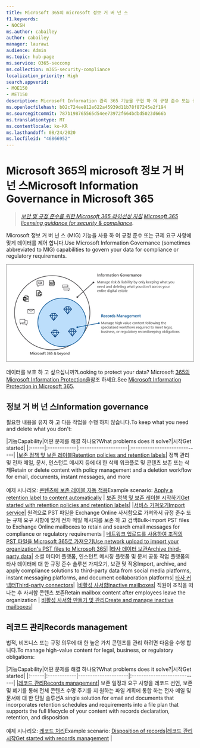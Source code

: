 ```yaml
---
title: Microsoft 365의 microsoft 정보 거 버 넌 스
f1.keywords:
- NOCSH
ms.author: cabailey
author: cabailey
manager: laurawi
audience: Admin
ms.topic: hub-page
ms.service: O365-seccomp
ms.collection: m365-security-compliance
localization_priority: High
search.appverid:
- MOE150
- MET150
description: Microsoft Information 관리 365 기능을 구현 하 여 규정 준수 또는 규제 요구 사항에 맞게 데이터를 제어 합니다.
ms.openlocfilehash: b02c724ee812e622a45939d11b78f87245e2f194
ms.sourcegitcommit: 787b198765565d54ee73972f664bdbd5023d666b
ms.translationtype: MT
ms.contentlocale: ko-KR
ms.lasthandoff: 08/24/2020
ms.locfileid: "46866952"
---
```

# <a name="microsoft-information-governance-in-microsoft-365"></a><span data-ttu-id="742b6-103">Microsoft 365의 microsoft 정보 거 버 넌 스</span><span class="sxs-lookup"><span data-stu-id="742b6-103">Microsoft Information Governance in Microsoft 365</span></span>

><span data-ttu-id="742b6-104">*[보안 및 규정 준수를 위한 Microsoft 365 라이선싱 지침](https://aka.ms/ComplianceSD).*</span><span class="sxs-lookup"><span data-stu-id="742b6-104">*[Microsoft 365 licensing guidance for security & compliance](https://aka.ms/ComplianceSD).*</span></span>

<span data-ttu-id="742b6-105">Microsoft 정보 거 버 넌 스 (MIG) 기능을 사용 하 여 규정 준수 또는 규제 요구 사항에 맞게 데이터를 제어 합니다.</span><span class="sxs-lookup"><span data-stu-id="742b6-105">Use Microsoft Information Governance (sometimes abbreviated to MIG) capabilities to govern your data for compliance or regulatory requirements.</span></span>

![데이터 정보 거 버 넌 스 및 레코드 관리 제어](../media/information-governance-records-management.png)

<span data-ttu-id="742b6-107">데이터를 보호 하 고 싶으십니까?</span><span class="sxs-lookup"><span data-stu-id="742b6-107">Looking to protect your data?</span></span> <span data-ttu-id="742b6-108">Microsoft [365의 Microsoft Information Protection을](protect-information.md)참조 하세요.</span><span class="sxs-lookup"><span data-stu-id="742b6-108">See [Microsoft Information Protection in Microsoft 365](protect-information.md).</span></span>

## <a name="information-governance"></a><span data-ttu-id="742b6-109">정보 거 버 넌 스</span><span class="sxs-lookup"><span data-stu-id="742b6-109">Information governance</span></span>

<span data-ttu-id="742b6-110">필요한 내용을 유지 하 고 다음 작업을 수행 하지 않습니다.</span><span class="sxs-lookup"><span data-stu-id="742b6-110">To keep what you need and delete what you don't:</span></span>
 
|<span data-ttu-id="742b6-111">기능</span><span class="sxs-lookup"><span data-stu-id="742b6-111">Capability</span></span>|<span data-ttu-id="742b6-112">어떤 문제를 해결 하나요?</span><span class="sxs-lookup"><span data-stu-id="742b6-112">What problems does it solve?</span></span>|<span data-ttu-id="742b6-113">시작</span><span class="sxs-lookup"><span data-stu-id="742b6-113">Get started</span></span>|
|:------|:------------|:--------------------|:-----------------------------|
|[<span data-ttu-id="742b6-114">보존 정책 및 보존 레이블</span><span class="sxs-lookup"><span data-stu-id="742b6-114">Retention policies and retention labels</span></span>](retention.md)| <span data-ttu-id="742b6-115">정책 관리 및 전자 메일, 문서, 인스턴트 메시지 등에 대 한 삭제 워크플로 및 콘텐츠 보존 또는 삭제</span><span class="sxs-lookup"><span data-stu-id="742b6-115">Retain or delete content with policy management and a deletion workflow for email, documents, instant messages, and more</span></span> <br /><br /><span data-ttu-id="742b6-116">예제 시나리오: [콘텐츠에 보존 레이블 자동 적용](apply-retention-labels-automatically.md)</span><span class="sxs-lookup"><span data-stu-id="742b6-116">Example scenario: [Apply a retention label to content automatically](apply-retention-labels-automatically.md)</span></span> | [<span data-ttu-id="742b6-117">보존 정책 및 보존 레이블 시작하기</span><span class="sxs-lookup"><span data-stu-id="742b6-117">Get started with retention policies and retention labels</span></span>](get-started-with-retention.md)|
|[<span data-ttu-id="742b6-118">서비스 가져오기</span><span class="sxs-lookup"><span data-stu-id="742b6-118">Import service</span></span>](importing-pst-files-to-office-365.md)| <span data-ttu-id="742b6-119">원격으로 PST 파일을 Exchange Online 사서함으로 가져와서 규정 준수 또는 규제 요구 사항에 맞게 전자 메일 메시지를 보존 하 고 검색</span><span class="sxs-lookup"><span data-stu-id="742b6-119">Bulk-import PST files to Exchange Online mailboxes to retain and search email messages for compliance or regulatory requirements</span></span> | [<span data-ttu-id="742b6-120">네트워크 업로드를 사용하여 조직의 PST 파일을 Microsoft 365로 가져오기</span><span class="sxs-lookup"><span data-stu-id="742b6-120">Use network upload to import your organization's PST files to Microsoft 365</span></span>](use-network-upload-to-import-pst-files.md)|
|[<span data-ttu-id="742b6-121">타사 데이터 보관</span><span class="sxs-lookup"><span data-stu-id="742b6-121">Archive third-party data</span></span>](archiving-third-party-data.md)| <span data-ttu-id="742b6-122">소셜 미디어 플랫폼, 인스턴트 메시징 플랫폼 및 문서 공동 작업 플랫폼의 타사 데이터에 대 한 규정 준수 솔루션 가져오기, 보관 및 적용</span><span class="sxs-lookup"><span data-stu-id="742b6-122">Import, archive, and apply compliance solutions to third-party data from social media platforms, instant messaging platforms, and document collaboration platforms</span></span>| [<span data-ttu-id="742b6-123">타사 커넥터</span><span class="sxs-lookup"><span data-stu-id="742b6-123">Third-party connectors</span></span>](archiving-third-party-data.md#third-party-data-connectors)|
|[<span data-ttu-id="742b6-124">비활성 사서함</span><span class="sxs-lookup"><span data-stu-id="742b6-124">Inactive mailboxes</span></span>](inactive-mailboxes-in-office-365.md)| <span data-ttu-id="742b6-125">직원이 조직을 떠나는 후 사서함 콘텐츠 보존</span><span class="sxs-lookup"><span data-stu-id="742b6-125">Retain mailbox content after employees leave the organization</span></span> | [<span data-ttu-id="742b6-126">비활성 사서함 만들기 및 관리</span><span class="sxs-lookup"><span data-stu-id="742b6-126">Create and manage inactive mailboxes</span></span>](create-and-manage-inactive-mailboxes.md)|

## <a name="records-management"></a><span data-ttu-id="742b6-127">레코드 관리</span><span class="sxs-lookup"><span data-stu-id="742b6-127">Records management</span></span>

<span data-ttu-id="742b6-128">법적, 비즈니스 또는 규정 의무에 대 한 높은 가치 콘텐츠를 관리 하려면 다음을 수행 합니다.</span><span class="sxs-lookup"><span data-stu-id="742b6-128">To manage high-value content for legal, business, or regulatory obligations:</span></span>

|<span data-ttu-id="742b6-129">기능</span><span class="sxs-lookup"><span data-stu-id="742b6-129">Capability</span></span>|<span data-ttu-id="742b6-130">어떤 문제를 해결 하나요?</span><span class="sxs-lookup"><span data-stu-id="742b6-130">What problems does it solve?</span></span>|<span data-ttu-id="742b6-131">시작</span><span class="sxs-lookup"><span data-stu-id="742b6-131">Get started</span></span>|
|:------|:------------|---------------------|:----------------------------|
|[<span data-ttu-id="742b6-132">레코드 관리</span><span class="sxs-lookup"><span data-stu-id="742b6-132">Records management</span></span>](records-management.md)| <span data-ttu-id="742b6-133">보존 일정과 요구 사항을 레코드 선언, 보존 및 폐기를 통해 전체 콘텐츠 수명 주기를 지 원하는 파일 계획에 통합 하는 전자 메일 및 문서에 대 한 단일 솔루션</span><span class="sxs-lookup"><span data-stu-id="742b6-133">A single solution for email and documents that incorporates retention schedules and requirements into a file plan that supports the full lifecycle of your content with records declaration, retention, and disposition</span></span> <br /><br /><span data-ttu-id="742b6-134">예제 시나리오: [레코드 처리](disposition.md#disposition-of-records)</span><span class="sxs-lookup"><span data-stu-id="742b6-134">Example scenario: [Disposition of records](disposition.md#disposition-of-records)</span></span>|[<span data-ttu-id="742b6-135">레코드 관리 시작</span><span class="sxs-lookup"><span data-stu-id="742b6-135">Get started with records management</span></span>](get-started-with-records-management.md) |

